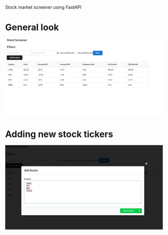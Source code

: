 Stock market screener using FastAPI

# General look
<img src="media/stock_screener.png" width = "700">

# Adding new stock tickers

<img src="media/adding_stock.png" width= "700">
